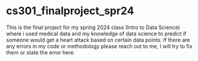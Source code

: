 # cs301_finalproject_spr24
This is the final project for my spring 2024 class (Intro to Data Science) where i used medical data and my knowledge of data science to predict if someone would get a heart attack based on certain data points.
If there are any errors in my code or methodology please reach out to me, I will try to fix them or state the error here.
